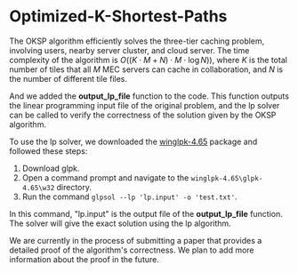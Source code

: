 # Optimized-K-Shortest-Paths

The OKSP algorithm efficiently solves the three-tier caching problem, involving users, nearby server cluster, and cloud server. The time complexity of the algorithm is $O((K\cdot M + N) \cdot M \cdot \log N))$, where $K$ is the total number of tiles that all $M$ MEC servers can cache in collaboration, and $N$ is the number of different tile files. 

And we added the **output_lp_file** function to the code. This function outputs the linear programming input file of the original problem, and the lp solver can be called to verify the correctness of the solution given by the OKSP algorithm. 

To use the lp solver, we downloaded the [winglpk-4.65](https://jaist.dl.sourceforge.net/project/winglpk/winglpk/GLPK-4.65/winglpk-4.65.zip) package and followed these steps:

1. Download glpk.
2. Open a command prompt and navigate to the `winglpk-4.65\glpk-4.65\w32` directory.
3. Run the command `glpsol --lp 'lp.input' -o 'test.txt'`.

In this command, "lp.input" is the output file of the **output_lp_file** function. The solver will give the exact solution using the lp algorithm.

We are currently in the process of submitting a paper that provides a detailed proof of the algorithm's correctness. We plan to add more information about the proof in the future.

